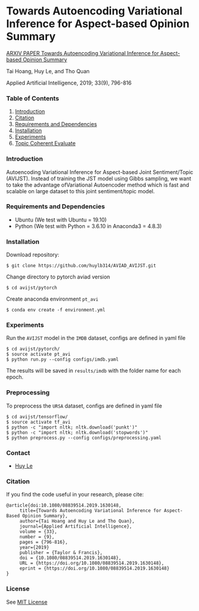 # Towards Autoencoding Variational Inference for Aspect-based Opinion Summary
[ARXIV PAPER Towards Autoencoding Variational Inference for Aspect-based Opinion Summary](https://arxiv.org/abs/1902.02507)

Tai Hoang, 
Huy Le, 
and Tho Quan

Applied Artificial Intelligence, 2019; 33(9), 796-816

### Table of Contents
1. [Introduction](#introduction)
1. [Citation](#citation)
1. [Requirements and Dependencies](#requirements-and-dependencies)
1. [Installation](#installation)
1. [Experiments](#experiments)
1. [Topic Coherent Evaluate](#topic-coherent-evaluate)

### Introduction
Autoencoding Variational Inference for Aspect-based Joint Sentiment/Topic (AVIJST). Instead of training the JST model using Gibbs sampling, we want to take the advantage ofVariational Autoencoder method which is fast and scalable on large dataset to this joint sentiment/topic model.

### Requirements and Dependencies
- Ubuntu (We test with Ubuntu = 19.10)
- Python (We test with Python = 3.6.10 in Anaconda3 = 4.8.3)

### Installation
Download repository:

    $ git clone https://github.com/huylb314/AVIAD_AVIJST.git

Change directory to pytorch aviad version

    $ cd avijst/pytorch

Create anaconda environment `pt_avi`
    
    $ conda env create -f environment.yml

### Experiments
Run the `AVIJST` model in the `IMDB` dataset, configs are defined in yaml file 

    $ cd avijst/pytorch/
    $ source activate pt_avi
    $ python run.py --config configs/imdb.yaml

The results will be saved in `results/imdb` with the folder name for each epoch.

### Preprocessing
To preprocess the `URSA` dataset, configs are defined in yaml file 

    $ cd avijst/tensorflow/
    $ source activate tf_avi
    $ python -c "import nltk; nltk.download('punkt')"
    $ python -c "import nltk; nltk.download('stopwords')"
    $ python preprocess.py --config configs/preprocessing.yaml

### Contact
- [Huy Le](mailto:13520360@gm.uit.edu.vn)

### Citation
If you find the code useful in your research, please cite:

    @article{doi:10.1080/08839514.2019.1630148,
         title={Towards Autoencoding Variational Inference for Aspect-Based Opinion Summary},
         author={Tai Hoang and Huy Le and Tho Quan},
         journal={Applied Artificial Intelligence},
         volume = {33},
         number = {9},
         pages = {796-816},
         year={2019}
         publisher = {Taylor & Francis},
         doi = {10.1080/08839514.2019.1630148},
         URL = {https://doi.org/10.1080/08839514.2019.1630148},
         eprint = {https://doi.org/10.1080/08839514.2019.1630148}
    }

### License
See [MIT License](https://github.com/huylb314/AVIAD_AVIJST/blob/master/LICENSE)

